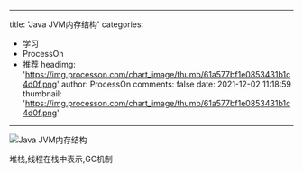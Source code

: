 
---
title: 'Java JVM内存结构'
categories: 
 - 学习
 - ProcessOn
 - 推荐
headimg: 'https://img.processon.com/chart_image/thumb/61a577bf1e0853431b1c4d0f.png'
author: ProcessOn
comments: false
date: 2021-12-02 11:18:59
thumbnail: 'https://img.processon.com/chart_image/thumb/61a577bf1e0853431b1c4d0f.png'
---

<div>   
<img class="thumb" alt="Java JVM内存结构" src="https://img.processon.com/chart_image/thumb/61a577bf1e0853431b1c4d0f.png" referrerpolicy="no-referrer">
<p>堆栈,线程在栈中表示,GC机制</p>  
</div>
            